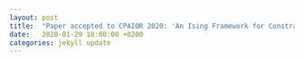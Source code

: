 ```yaml
---
layout: post
title:  "Paper accepted to CPAIOR 2020: 'An Ising Framework for Constrained Clustering on Special Purpose Hardware'"
date:   2020-01-29 10:00:00 +0200
categories: jekyll update
---
```



